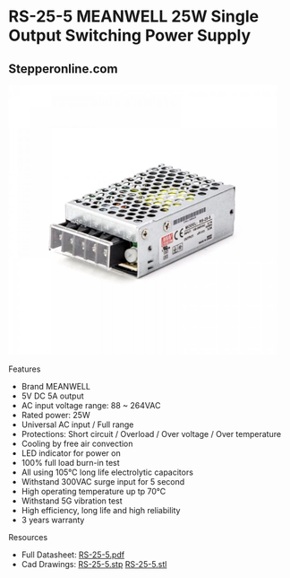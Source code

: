 # RS-25-5 MEANWELL 25W Single Output Switching Power Supply

## Stepperonline.com

<img src="../images/RS-25-5.webp" width=480 height=480 title="power Supply" />


Features

   * Brand MEANWELL
   * 5V DC 5A output
   * AC input voltage range: 88 ~ 264VAC
   * Rated power: 25W
   * Universal AC input / Full range
   * Protections: Short circuit / Overload / Over voltage / Over temperature
   * Cooling by free air convection
   * LED indicator for power on
   * 100% full load burn-in test
   * All using 105℃ long life electrolytic capacitors
   * Withstand 300VAC surge input for 5 second
   * High operating temperature up tp 70℃
   * Withstand 5G vibration test
   * High efficiency, long life and high reliability
   * 3 years warranty

Resources

   * Full Datasheet: [RS-25-5.pdf](PDF/RS-25.pdf)
   * Cad Drawings: [RS-25-5.stp](CAD/RS-25-5.stp) [RS-25-5.stl](CAD/RS-25-5.stl) 
